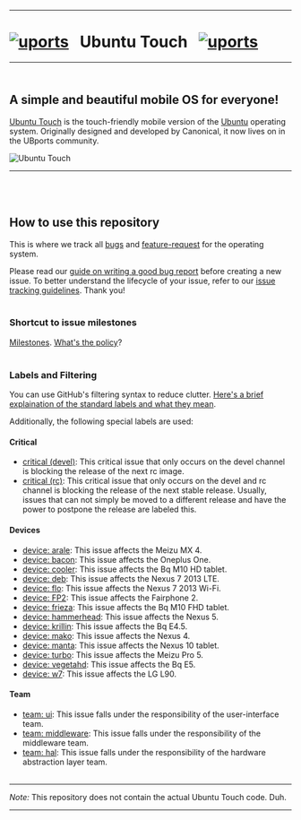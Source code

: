 ------------------------------------------------------------------------

# <a href="https://imgbb.com/"><img src="https://i.ibb.co/5WgVdC1/uports.png" alt="uports" border="0"></a> &nbsp; Ubuntu Touch   &nbsp; <a href="https://imgbb.com/"><img src="https://i.ibb.co/5WgVdC1/uports.png" alt="uports" border="0"></a>
------------------------------------------------------------------------

## <br> A simple and beautiful mobile OS for everyone!
[Ubuntu Touch](https://ubports.com) is the touch-friendly mobile version of the [Ubuntu](https://ubuntu.com) operating system. Originally designed and developed by Canonical, it now lives on in the UBports community.

![Ubuntu Touch](https://ubports.com/web/image/1556/banner-core-devices.jpg)

------------------------------------------------------------------------

## <br><br> How to use this repository

This is where we track all [bugs](https://github.com/ubports/ubports-touch/issues?q=is%3Aissue+is%3Aopen+label%3Abug) and [feature-request](https://github.com/ubports/ubuntu-touch/issues?utf8=%E2%9C%93&q=is%3Aissue+is%3Aopen+label%3A%22feature+request%22+) for the operating system.

Please read our [guide on writing a good bug report](https://docs.ubports.com/en/latest/contribute/bugreporting.html) before creating a new issue. To better understand the lifecycle of your issue, refer to our [issue tracking guidelines](https://docs.ubports.com/en/latest/about/process/issue-tracking.html). Thank you! <br><br>

### Shortcut to issue milestones

[Milestones](https://github.com/ubports/ubuntu-touch/milestones). [What's the policy](https://docs.ubports.com/en/latest/about/process/issue-tracking.html#milestones)? <br><br>

### Labels and Filtering

You can use GitHub's filtering syntax to reduce clutter. [Here's a brief explaination of the standard labels and what they mean](https://docs.ubports.com/en/latest/about/process/issue-tracking.html#labels).

Additionally, the following special labels are used:

#### Critical

 - [critical (devel)](https://github.com/ubports/ubuntu-touch/labels/critical%20%28devel%29): This critical issue that only occurs on the devel channel is blocking the release of the next rc image.
 - [critical (rc)](https://github.com/ubports/ubuntu-touch/labels/critical%20%28rc%29): This critical issue that only occurs on the devel and rc channel is blocking the release of the next stable release. Usually, issues that can not simply be moved to a different release and have the power to postpone the release are labeled this.

#### Devices

 - [device: arale](https://github.com/ubports/ubports-touch/labels/device%3A%20arale): This issue affects the Meizu MX 4.
 - [device: bacon](https://github.com/ubports/ubports-touch/labels/device%3A%20bacon): This issue affects the Oneplus One.
 - [device: cooler](https://github.com/ubports/ubports-touch/labels/device%3A%20cooler): This issue affects the Bq M10 HD tablet.
 - [device: deb](https://github.com/ubports/ubports-touch/labels/device%3A%20deb): This issue affects the Nexus 7 2013 LTE.
 - [device: flo](https://github.com/ubports/ubuntu-touch/labels/device%3A%20flo): This issue affects the Nexus 7 2013 Wi-Fi.
 - [device: FP2](https://github.com/ubports/ubports-touch/labels/device%3A%20FP2): This issue affects the Fairphone 2.
 - [device: frieza](https://github.com/ubports/ubports-touch/labels/device%3A%20frieza): This issue affects the Bq M10 FHD tablet.
 - [device: hammerhead](https://github.com/ubports/ubports-touch/labels/device%3A%20hammerhead): This issue affects the Nexus 5.
 - [device: krillin](https://github.com/ubports/ubports-touch/labels/device%3A%20krillin): This issue affects the Bq E4.5.
 - [device: mako](https://github.com/ubports/ubports-touch/labels/device%3A%20mako): This issue affects the Nexus 4.
 - [device: manta](https://github.com/ubports/ubports-touch/labels/device%3A%20manta): This issue affects the Nexus 10 tablet.
 - [device: turbo](https://github.com/ubports/ubports-touch/labels/device%3A%20turbo): This issue affects the Meizu Pro 5.
 - [device: vegetahd](https://github.com/ubports/ubports-touch/labels/device%3A%20vegetahd): This issue affects the Bq E5.
 - [device: w7](https://github.com/ubports/ubports-touch/labels/device%3A%20w7): This issue affects the LG L90.

#### Team

 - [team: ui](https://github.com/ubports/ubports-touch/labels/team%3A%20ui): This issue falls under the responsibility of the user-interface team.
 - [team: middleware](https://github.com/ubports/ubports-touch/labels/team%3A%20middleware): This issue falls under the responsibility of the middleware team.
 - [team: hal](https://github.com/ubports/ubports-touch/labels/team%3A%20hal): This issue falls under the responsibility of the hardware abstraction layer team. <br><br>

------------------------------------------------------------------------

*Note:* This repository does not contain the actual Ubuntu Touch code. Duh.

------------------------------------------------------------------------

